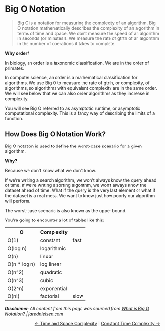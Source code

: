 # Big O Notation

> Big O is a notation for measuring the complexity of an algorithm. Big O notation mathematically describes the complexity of an algorithm in terms of time and space. We don’t measure the speed of an algorithm in seconds (or minutes!). We measure the rate of gtrth of an algorithm in the number of operations it takes to complete.

**Why order?**

In biology, an order is a taxonomic classification. We are in the order of primates.

In computer science, an order is a mathematical classification for algorithms. We use Big O to measure the rate of gtrth, or complexity, of algorithms, so algorithms with equivalent complexity are in the same order. We will see below that we can also order algorithms as they increase in complexity.

You will see Big O referred to as asymptotic runtime, or asymptotic computational complexity. This is a fancy way of describing the limits of a function.

## How Does Big O Notation Work?

Big O notation is used to define the worst-case scenario for a given algorithm.

**Why?**

Because we don’t know what we don’t know.

If we’re writing a search algorithm, we won’t always know the query ahead of time. If we’re writing a sorting algorithm, we won’t always know the dataset ahead of time. What if the query is the very last element or what if the dataset is a real mess. We want to know just how poorly our algorithm will perform.

The worst-case scenario is also known as the upper bound.

You’re going to encounter a lot of tables like this:

<table>
  <tr>
    <th>
      O
    </th>
    <th>
      Complexity
    </th>
    <th>
    </th>
  </tr>
  <tr>
    <td>O(1)</td>
    <td>constant</td>
    <td>fast</td>
  </tr>
  <tr>
    <td>O(log n)</td>
    <td>logarithmic</td>
    <td></td>
  </tr>
  <tr>
    <td>O(n)</td>
    <td>linear</td>
    <td></td>
  </tr>
  <tr>
    <td>O(n * log n)</td>
    <td>log linear</td>
    <td></td>
  </tr>
  <tr>
    <td>O(n^2)</td>
    <td>quadratic</td>
    <td></td>
  </tr>
  <tr>
    <td>O(n^3)</td>
    <td>cubic</td>
    <td></td>
  </tr>
  <tr>
    <td>O(2^n)</td>
    <td>exponential</td>
    <td></td>
  </tr>
  <tr>
    <td>O(n!)</td>
    <td>factorial</td>
    <td>slow</td>
  </tr>
</table>

_**Disclaimer**: All content from this page was sourced from [What is Big O Notation? | jarednielsen.com](https://jarednielsen.com/big-o-notation/)_

<div align="right">
  <a href="../time-and-space-complexity/README.md#time-and-space-complexity)"><- Time and Space Complexity</a> | 
  <a href="./constant-time-complexity/README.md#constant-time-complexity">Constant Time Complexity -></a>
</div>
